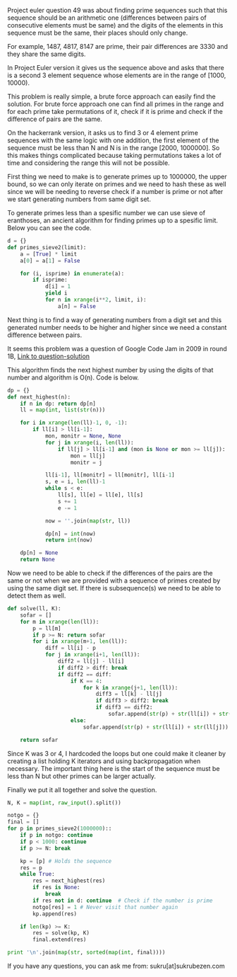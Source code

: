 Project euler question 49 was about finding prime sequences such that this sequence should be an arithmetic one (differences between pairs of consecutive elements must be same) and the digits of the elements in this sequence must be the same, their places should only change.

For example, 1487, 4817, 8147 are prime, their pair differences are 3330 and they share the same digits.

In Project Euler version it gives us the sequence above and asks that there is a second 3 element sequence whose elements are in the range of [1000, 10000).

This problem is really simple, a brute force approach can easily find the solution. For brute force approach one can find all primes in the range and for each prime take permutations of it, check if it is prime and check if the difference of pairs are the same.



On the hackerrank version, it asks us to find 3 or 4 element prime sequences with the same logic with one addition, the first element of the sequence must be less than N and N is in the range [2000, 1000000]. So this makes things complicated because taking permutations takes a lot of time and considering the range this will not be possible.



First thing we need to make is to generate primes up to 1000000, the upper bound, so we can only iterate on primes and we need to hash these as well since we will be needing to reverse check if a number is prime or not after we start generating numbers from same digit set.

To generate primes less than a spesific number we can use sieve of eranthoses, an ancient algorithm for finding primes up to a spesific limit. Below you can see the code.

``` python
d = {}
def primes_sieve2(limit):
    a = [True] * limit
    a[0] = a[1] = False

    for (i, isprime) in enumerate(a):
        if isprime:
            d[i] = 1
            yield i
            for n in xrange(i**2, limit, i):
                a[n] = False
```



Next thing is to find a way of generating numbers from a digit set and this generated number needs to be higher and higher since we need a constant difference between pairs.

It seems this problem was a question of Google Code Jam in 2009 in round 1B, [Link to question-solution](https://code.google.com/codejam/contest/dashboard?c=186264#s=a&a=1)

This algorithm finds the next highest number by using the digits of that number and algorithm is O(n). Code is below.

``` python
dp = {}
def next_highest(n):
    if n in dp: return dp[n]
    ll = map(int, list(str(n)))

    for i in xrange(len(ll)-1, 0, -1):
        if ll[i] > ll[i-1]:
            mon, monitr = None, None
            for j in xrange(i, len(ll)):
                if ll[j] > ll[i-1] and (mon is None or mon >= ll[j]):
                    mon = ll[j]
                    monitr = j

            ll[i-1], ll[monitr] = ll[monitr], ll[i-1]
            s, e = i, len(ll)-1
            while s < e:
                ll[s], ll[e] = ll[e], ll[s]
                s += 1
                e -= 1

            now = ''.join(map(str, ll))

            dp[n] = int(now)
            return int(now)

    dp[n] = None
    return None
```



Now we need to be able to check if the differences of the pairs are the same or not when we are provided with a sequence of primes created by using the same digit set. If there is subsequence(s) we need to be able to detect them as well.



``` python
def solve(ll, K):
    sofar = []
    for m in xrange(len(ll)):
        p = ll[m]
        if p >= N: return sofar
        for i in xrange(m+1, len(ll)):
            diff = ll[i] - p
            for j in xrange(i+1, len(ll)):
                diff2 = ll[j] - ll[i]
                if diff2 > diff: break
                if diff2 == diff:
                    if K == 4:
                        for k in xrange(j+1, len(ll)):
                            diff3 = ll[k] - ll[j]
                            if diff3 > diff2: break
                            if diff3 == diff2:
                                sofar.append(str(p) + str(ll[i]) + str(ll[j]) + str(ll[k]))
                    else:
                        sofar.append(str(p) + str(ll[i]) + str(ll[j]))

    return sofar
```



Since K was 3 or 4, I hardcoded the loops but one could make it cleaner by creating a list holding K iterators and using backpropagation when necessary. The important thing here is the start of the sequence must be less than N but other primes can be larger actually.



Finally we put it all together and solve the question.



``` python
N, K = map(int, raw_input().split())

notgo = {}
final = []
for p in primes_sieve2(1000000)::
    if p in notgo: continue
    if p < 1000: continue
    if p >= N: break

    kp = [p] # Holds the sequence
    res = p
    while True:
        res = next_highest(res)
        if res is None:
            break
        if res not in d: continue  # Check if the number is prime
        notgo[res] = 1 # Never visit that number again
        kp.append(res)

    if len(kp) >= K:
        res = solve(kp, K)
        final.extend(res)

print '\n'.join(map(str, sorted(map(int, final))))
```



If you have any questions, you can ask me from: sukru[at]sukrubezen.com